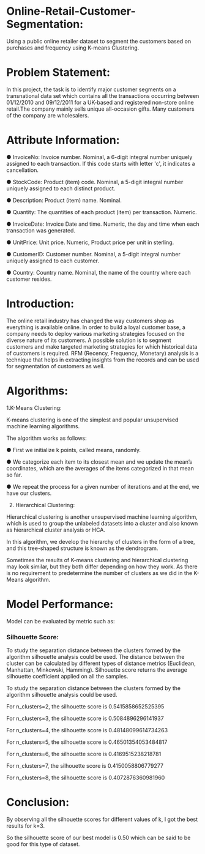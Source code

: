 # Online-Retail-Customer-Segmentation:
Using a public online retailer dataset to segment the customers based on purchases and frequency using K-means Clustering.

# Problem Statement:
In this project, the task is to identify major customer segments on a transnational data set which contains all the transactions occurring between 01/12/2010 and 09/12/2011 for a UK-based and registered non-store online retail.The company mainly sells unique all-occasion gifts. Many customers of the company are wholesalers.

# Attribute Information:

●	InvoiceNo: Invoice number. Nominal, a 6-digit integral number uniquely assigned to each transaction. If this code starts with letter 'c', it indicates a cancellation.

●	StockCode: Product (item) code. Nominal, a 5-digit integral number uniquely assigned to each distinct product.

●	Description: Product (item) name. Nominal.

●	Quantity: The quantities of each product (item) per transaction. Numeric.

●	InvoiceDate: Invoice Date and time. Numeric, the day and time when each transaction was generated.

●	UnitPrice: Unit price. Numeric, Product price per unit in sterling.

●	CustomerID: Customer number. Nominal, a 5-digit integral number uniquely assigned to each customer.

●	Country: Country name. Nominal, the name of the country where each customer resides.

# Introduction:
The online retail industry has changed the way customers shop as everything is available online. In order to build a loyal customer base, a company needs to deploy various marketing strategies focused on the diverse nature of its customers. 
A possible solution is to segment customers and make targeted marketing strategies for which historical data of customers is required. 
RFM (Recency, Frequency, Monetary) analysis is a technique that helps in extracting insights from the records and can be used for segmentation of customers as well.

# Algorithms:

1.K-Means Clustering:

K-means clustering is one of the simplest and popular unsupervised machine learning algorithms.

The algorithm works as follows:

●	First we initialize k points, called means, randomly.

●	We categorize each item to its closest mean and we update the mean’s coordinates, which are the averages of the items categorized in that mean so far.

●	We repeat the process for a given number of iterations and at the end, we have our clusters.

2. Hierarchical Clustering:

Hierarchical clustering is another unsupervised machine learning algorithm, which is used to group the unlabeled datasets into a cluster and also known as hierarchical cluster analysis or HCA.

In this algorithm, we develop the hierarchy of clusters in the form of a tree, and this tree-shaped structure is known as the dendrogram.

Sometimes the results of K-means clustering and hierarchical clustering may look similar, but they both differ depending on how they work. As there is no requirement to predetermine the number of clusters as we did in the K-Means algorithm.

# Model Performance:
Model can be evaluated by metric such as:

### Silhouette Score:

To study the separation distance between the clusters formed by the algorithm silhouette analysis could be used. The distance between the cluster can be calculated by different types of distance metrics (Euclidean, Manhattan, Minkowski, Hamming). Silhouette score returns the average silhouette coefficient applied on all the samples.

To study the separation distance between the clusters formed by the algorithm silhouette analysis could be used.

For n_clusters=2, the silhouette score is 0.5415858652525395 

For n_clusters=3, the silhouette score is 0.5084896296141937

For n_clusters=4, the silhouette score is 0.48148099614734263

For n_clusters=5, the silhouette score is 0.46501354053484817 

For n_clusters=6, the silhouette score is 0.4169515238218781 

For n_clusters=7, the silhouette score is 0.4150058806779277 

For n_clusters=8, the silhouette score is 0.4072876360981960

# Conclusion:
By observing all the silhouette scores for different values of k, I got the best results for k=3.

So the silhouette score of our best model is 0.50 which can be said to be good for this type of dataset. 








